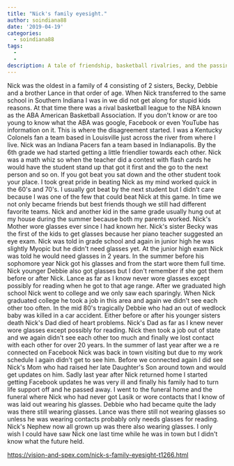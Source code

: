```yaml
---
title: "Nick's family eyesight."
author: soindiana88
date: '2019-04-19'
categories:
  - soindiana88
tags:
  - 
  - 
description: A tale of friendship, basketball rivalries, and the passing of time, all seen through the lens of glasses.
---
```

Nick was the oldest in a family of 4 consisting of 2 sisters, Becky, Debbie and a brother Lance in that order of age. When Nick transferred to the same school in Southern Indiana I was in we did not get along for stupid kids reasons. At that time there was a rival basketball league to the NBA known as the ABA American Basketball Association. If you don't know or are too young to know what the ABA was google, Facebook or even YouTube has information on it. This is where the disagreement started. I was a Kentucky Colonels fan a team based in Louisville just across the river from where I live. Nick was an Indiana Pacers fan a team based in Indianapolis. By the 6th grade we had started getting a little friendlier towards each other. Nick was a math whiz so when the teacher did a contest with flash cards he would have the student stand up that got it first and the go to the next person and so on. If you got beat you sat down and the other student took your place. I took great pride in beating Nick as my mind worked quick in the 60's and 70's. I usually got beat by the next student but I didn't care because I was one of the few that could beat Nick at this game. In time we not only became friends but best friends though we still had different favorite teams. Nick and another kid in the same grade usually hung out at my house during the summer because both my parents worked. Nick's Mother wore glasses ever since I had known her. Nick's sister Becky was the first of the kids to get glasses because her piano teacher suggested an eye exam. Nick was told in grade school and again in junior high he was slightly Myopic but he didn't need glasses yet. At the junior high exam Nick was told he would need glasses in 2 years. In the summer before his sophomore year Nick got his glasses and from the start wore them full time. Nick younger Debbie also got glasses but I don't remember if she got them before or after Nick. Lance as far as I know never wore glasses except possibly for reading when he got to that age range. After we graduated high school Nick went to college and we only saw each sparingly. When Nick graduated college he took a job in this area and again we didn't see each other too often. In the mid 80's tragically Debbie who had an out of wedlock baby was killed in a car accident. Either before or after his younger sisters death Nick's Dad died of heart problems. Nick's Dad as far as I knew never wore glasses except possibly for reading. Nick then took a job out of state and we again didn't see each other too much and finally we lost contact with each other for over 20 years. In the summer of last year after we a re connected on Facebook Nick was back in town visiting but due to my work schedule I again didn't get to see him. Before we connected again I did see Nick's Mom who had raised her late Daughter's Son around town and would get updates on him. Sadly last year after Nick returned home I started getting Facebook updates he was very ill and finally his family had to turn life support off and he passed away. I went to the funeral home and the funeral where Nick who had never got Lasik or wore contacts that I know of was laid out wearing his glasses. Debbie who had became quite the lady was there still wearing glasses. Lance was there still not wearing glasses so unless he was wearing contacts probably only needs glasses for reading. Nick's Nephew now all grown up was there also wearing glasses. I only wish I could have saw Nick one last time while he was in town but I didn't know what the future held.

https://vision-and-spex.com/nick-s-family-eyesight-t1266.html